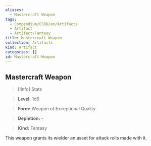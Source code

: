 ```yaml
---
aliases:
  - Mastercraft Weapon
tags:
  - Compendium/CSRD/en/Artifacts
  - Artifact
  - Artifact/Fantasy
title: Mastercraft Weapon
collection: Artifacts
kind: Artifact
categories: []
id: Mastercraft-Weapon
---
```

## Mastercraft Weapon    
>[!info] Stats    
> **Level:** 1d6    
> **Form:** Weapon of Exceptional Quality    
> **Depletion:** -    
> **Kind:** Fantasy  
    
This weapon grants its wielder an asset for attack rolls made with it.
